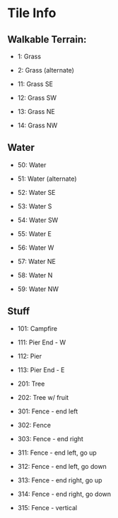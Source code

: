 # Tile Info

## Walkable Terrain:
* 1: Grass
* 2: Grass (alternate)

* 11: Grass SE
* 12: Grass SW
* 13: Grass NE
* 14: Grass NW

## Water
* 50: Water
* 51: Water (alternate)

* 52: Water SE
* 53: Water S
* 54: Water SW
* 55: Water E
* 56: Water W
* 57: Water NE
* 58: Water N
* 59: Water NW

## Stuff
* 101: Campfire

* 111: Pier End - W
* 112: Pier
* 113: Pier End - E

* 201: Tree
* 202: Tree w/ fruit

* 301: Fence - end left
* 302: Fence
* 303: Fence - end right
* 311: Fence - end left, go up
* 312: Fence - end left, go down
* 313: Fence - end right, go up
* 314: Fence - end right, go down
* 315: Fence - vertical